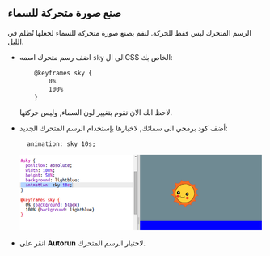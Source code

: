 ## صنع صورة متحركة للسماء

الرسم المتحرك ليس فقط للحركة. لنقم بصنع صورة متحركة للسماء لجعلها تُظلم في الليل.

+ اضف رسم متحرك اسمه `sky` الى الCSS الخاص بك:
    ```
        @keyframes sky {
            0%
            100%
        }
    ```    
    
    لاحظ انك الان تقوم بتغيير لون السماء, وليس حركتها.

+ أضف كود برمجي الى سمائك, لاخبارها بإستخدام الرسم المتحرك الجديد:
    
        animation: sky 10s;
        
    
    ![لقطة الشاشة](images/sunrise-sky.png)

+ انقر على **Autorun** لاختبار الرسم المتحرك.